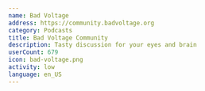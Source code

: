 ```yaml
---
name: Bad Voltage
address: https://community.badvoltage.org
category: Podcasts
title: Bad Voltage Community
description: Tasty discussion for your eyes and brain
userCount: 679
icon: bad-voltage.png
activity: low
language: en_US
---
```

